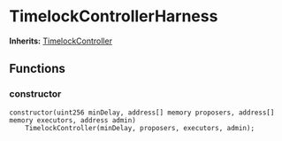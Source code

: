 # TimelockControllerHarness
**Inherits:**
[TimelockController](/lib/openzeppelin-contracts/contracts/governance/TimelockController.sol/contract.TimelockController.md)


## Functions
### constructor


```solidity
constructor(uint256 minDelay, address[] memory proposers, address[] memory executors, address admin)
    TimelockController(minDelay, proposers, executors, admin);
```

